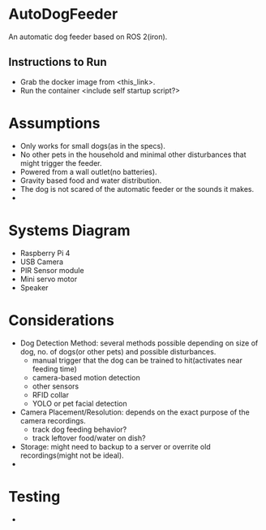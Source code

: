 # AutoDogFeeder
An automatic dog feeder based on ROS 2(iron).

## Instructions to Run
- Grab the docker image from <this_link>.
- Run the container <include self startup script?>



# Assumptions
- Only works for small dogs(as in the specs).
- No other pets in the household and minimal other disturbances that might trigger the feeder.
- Powered from a wall outlet(no batteries).
- Gravity based food and water distribution.
- The dog is not scared of the automatic feeder or the sounds it makes.
- 

# Systems Diagram
- Raspberry Pi 4
- USB Camera
- PIR Sensor module
- Mini servo motor
- Speaker

# Considerations
- Dog Detection Method: several methods possible depending on size of dog, no. of dogs(or other pets) and possible disturbances.
    - manual trigger that the dog can be trained to hit(activates near feeding time)
    - camera-based motion detection
    - other sensors
    - RFID collar
    - YOLO or pet facial detection
- Camera Placement/Resolution: depends on the exact purpose of the camera recordings.
    - track dog feeding behavior?
    - track leftover food/water on dish?
- Storage: might need to backup to a server or overrite old recordings(might not be ideal).
- 

# Testing
- 